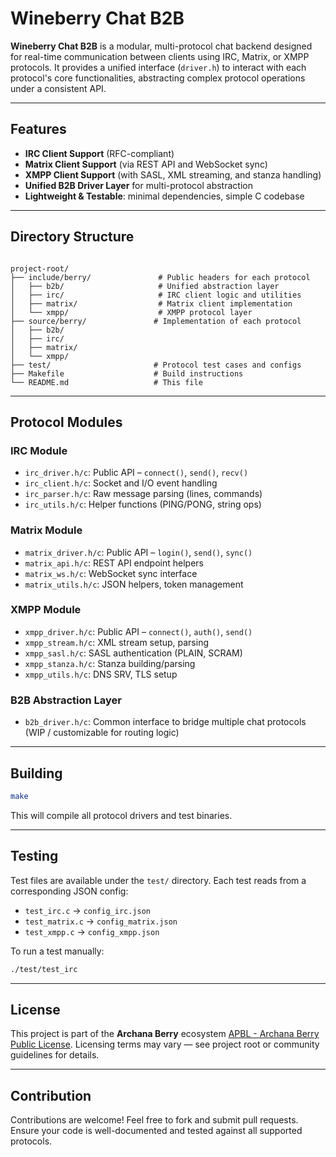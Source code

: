 # Wineberry Chat B2B

**Wineberry Chat B2B** is a modular, multi-protocol chat backend designed for real-time communication between clients using IRC, Matrix, or XMPP protocols. It provides a unified interface (`driver.h`) to interact with each protocol's core functionalities, abstracting complex protocol operations under a consistent API.

---

## Features

- **IRC Client Support** (RFC-compliant)
- **Matrix Client Support** (via REST API and WebSocket sync)
- **XMPP Client Support** (with SASL, XML streaming, and stanza handling)
- **Unified B2B Driver Layer** for multi-protocol abstraction
- **Lightweight & Testable**: minimal dependencies, simple C codebase

---

## Directory Structure

```

project-root/
├── include/berry/               # Public headers for each protocol
│   ├── b2b/                     # Unified abstraction layer
│   ├── irc/                     # IRC client logic and utilities
│   ├── matrix/                  # Matrix client implementation
│   └── xmpp/                    # XMPP protocol layer
├── source/berry/               # Implementation of each protocol
│   ├── b2b/
│   ├── irc/
│   ├── matrix/
│   └── xmpp/
├── test/                       # Protocol test cases and configs
├── Makefile                    # Build instructions
└── README.md                   # This file

````

---

## Protocol Modules

### IRC Module

- `irc_driver.h/c`: Public API – `connect()`, `send()`, `recv()`
- `irc_client.h/c`: Socket and I/O event handling
- `irc_parser.h/c`: Raw message parsing (lines, commands)
- `irc_utils.h/c`: Helper functions (PING/PONG, string ops)

### Matrix Module

- `matrix_driver.h/c`: Public API – `login()`, `send()`, `sync()`
- `matrix_api.h/c`: REST API endpoint helpers
- `matrix_ws.h/c`: WebSocket sync interface
- `matrix_utils.h/c`: JSON helpers, token management

### XMPP Module

- `xmpp_driver.h/c`: Public API – `connect()`, `auth()`, `send()`
- `xmpp_stream.h/c`: XML stream setup, parsing
- `xmpp_sasl.h/c`: SASL authentication (PLAIN, SCRAM)
- `xmpp_stanza.h/c`: Stanza building/parsing
- `xmpp_utils.h/c`: DNS SRV, TLS setup

### B2B Abstraction Layer

- `b2b_driver.h/c`: Common interface to bridge multiple chat protocols (WIP / customizable for routing logic)

---

## Building

```bash
make
````

This will compile all protocol drivers and test binaries.

---

## Testing

Test files are available under the `test/` directory. Each test reads from a corresponding JSON config:

* `test_irc.c` → `config_irc.json`
* `test_matrix.c` → `config_matrix.json`
* `test_xmpp.c` → `config_xmpp.json`

To run a test manually:

```bash
./test/test_irc
```

---

## License

This project is part of the **Archana Berry** ecosystem [APBL - Archana Berry Public License](). Licensing terms may vary — see project root or community guidelines for details.

---

## Contribution

Contributions are welcome! Feel free to fork and submit pull requests. Ensure your code is well-documented and tested against all supported protocols.

```
